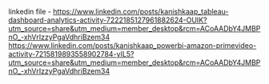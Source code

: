 linkedin file - https://www.linkedin.com/posts/kanishkaap_tableau-dashboard-analytics-activity-7222185127961882624-OUIK?utm_source=share&utm_medium=member_desktop&rcm=ACoAADbY4JMBPnO_-xhVrIzzyPgaVdhriBzem34
https://www.linkedin.com/posts/kanishkaap_powerbi-amazon-primevideo-activity-7215819893558902784-yIL5?utm_source=share&utm_medium=member_desktop&rcm=ACoAADbY4JMBPnO_-xhVrIzzyPgaVdhriBzem34
